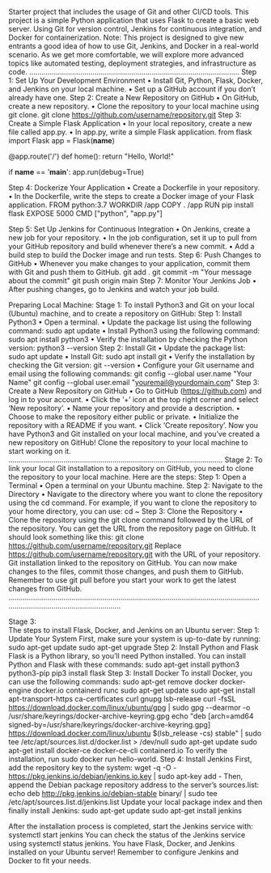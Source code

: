Starter project that includes the usage of Git and other CI/CD tools. 
This project is a simple Python application that uses Flask to create a basic web server. 
Using Git for version control, Jenkins for continuous integration, and Docker for containerization.
Note: This project is designed to give new entrants a good idea of how to use Git, Jenkins, and Docker in a real-world scenario. 
As we get more comfortable, we will explore more advanced topics like automated testing, deployment strategies, and infrastructure as code.
………………………………………………………………………………………….
Step 1: Set Up Your Development Environment
•	Install Git, Python, Flask, Docker, and Jenkins on your local machine.
•	Set up a GitHub account if you don’t already have one.
Step 2: Create a New Repository on GitHub
•	On GitHub, create a new repository.
•	Clone the repository to your local machine using git clone.
git clone https://github.com/username/repository.git
Step 3: Create a Simple Flask Application
•	In your local repository, create a new file called app.py.
•	In app.py, write a simple Flask application.
from flask import Flask
app = Flask(__name__)

@app.route('/')
def home():
    return "Hello, World!"

if __name__ == '__main__':
    app.run(debug=True)

Step 4: Dockerize Your Application
•	Create a Dockerfile in your repository.
•	In the Dockerfile, write the steps to create a Docker image of your Flask application.
FROM python:3.7
WORKDIR /app
COPY . /app
RUN pip install flask
EXPOSE 5000
CMD ["python", "app.py"]

Step 5: Set Up Jenkins for Continuous Integration
•	On Jenkins, create a new job for your repository.
•	In the job configuration, set it up to pull from your GitHub repository and build whenever there’s a new commit.
•	Add a build step to build the Docker image and run tests.
Step 6: Push Changes to GitHub
•	Whenever you make changes to your application, commit them with Git and push them to GitHub.
git add .
git commit -m "Your message about the commit"
git push origin main
Step 7: Monitor Your Jenkins Job
•	After pushing changes, go to Jenkins and watch your job build.

Preparing Local Machine:
Stage 1: 
To install Python3 and Git on your local (Ubuntu) machine, and to create a repository on GitHub:
Step 1: Install Python3
•	Open a terminal.
•	Update the package list using the following command:
sudo apt update
•	Install Python3 using the following command:
sudo apt install python3
•	Verify the installation by checking the Python version:
python3 --version
Step 2: Install Git
•	Update the package list:
sudo apt update
•	Install Git:
sudo apt install git
•	Verify the installation by checking the Git version:
git --version
•	Configure your Git username and email using the following commands:
git config --global user.name "Your Name"
git config --global user.email "youremail@yourdomain.com"
Step 3: Create a New Repository on GitHub
•	Go to GitHub (https://github.com) and log in to your account.
•	Click the ‘+’ icon at the top right corner and select ‘New repository’.
•	Name your repository and provide a description.
•	Choose to make the repository either public or private.
•	Initialize the repository with a README if you want.
•	Click ‘Create repository’.
Now you have Python3 and Git installed on your local machine, and you’ve created a new repository on GitHub! 
Clone the repository to your local machine to start working on it.
………………………………………………………………………………………......
Stage 2:
To link your local Git installation to a repository on GitHub, you need to clone the repository to your local machine. Here are the steps:
Step 1: Open a Terminal
•	Open a terminal on your Ubuntu machine.
Step 2: Navigate to the Directory
•	Navigate to the directory where you want to clone the repository using the cd command. For example, if you want to clone the repository to your home directory, you can use:
cd ~
Step 3: Clone the Repository
•	Clone the repository using the git clone command followed by the URL of the repository. You can get the URL from the repository page on GitHub. It should look something like this:
git clone https://github.com/username/repository.git
Replace https://github.com/username/repository.git with the URL of your repository. Git installation linked to the repository on GitHub. You can now make changes to the files, commit those changes, and push them to GitHub. Remember to use git pull before you start your work to get the latest changes from GitHub.
…………………………………………………………………………………………………………………………………………………………….

Stage 3:  
The steps to install Flask, Docker, and Jenkins on an Ubuntu server:
Step 1: Update Your System First, make sure your system is up-to-date by running:
sudo apt-get update
sudo apt-get upgrade
Step 2: Install Python and Flask Flask is a Python library, so you’ll need Python installed. You can install Python and Flask with these commands:
sudo apt-get install python3 python3-pip
pip3 install flask
Step 3: Install Docker To install Docker, you can use the following commands:
sudo apt-get remove docker docker-engine docker.io containerd runc
sudo apt-get update
sudo apt-get install apt-transport-https ca-certificates curl gnupg lsb-release
curl -fsSL https://download.docker.com/linux/ubuntu/gpg | sudo gpg --dearmor -o /usr/share/keyrings/docker-archive-keyring.gpg
echo "deb [arch=amd64 signed-by=/usr/share/keyrings/docker-archive-keyring.gpg] https://download.docker.com/linux/ubuntu $(lsb_release -cs) stable" | sudo tee /etc/apt/sources.list.d/docker.list > /dev/null
sudo apt-get update
sudo apt-get install docker-ce docker-ce-cli containerd.io
To verify the installation, run sudo docker run hello-world.
Step 4: Install Jenkins First, add the repository key to the system:
wget -q -O - https://pkg.jenkins.io/debian/jenkins.io.key | sudo apt-key add -
Then, append the Debian package repository address to the server’s sources.list:
echo deb http://pkg.jenkins.io/debian-stable binary/ | sudo tee /etc/apt/sources.list.d/jenkins.list
Update your local package index and then finally install Jenkins:
sudo apt-get update
sudo apt-get install jenkins

After the installation process is completed, start the Jenkins service with:
systemctl start jenkins
You can check the status of the Jenkins service using systemctl status jenkins.
You have Flask, Docker, and Jenkins installed on your Ubuntu server! Remember to configure Jenkins and Docker to fit your needs.

